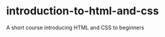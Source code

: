 introduction-to-html-and-css
============================

A short course introducing HTML and CSS to beginners
